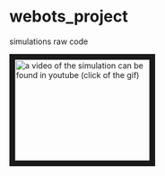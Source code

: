 # webots_project
simulations raw code 

<a href="http://www.youtube.com/watch?feature=player_embedded&v=https://www.youtube.com/watch?v=VRRpwUmFaVo
" target="_blank"><img src="turtleBot3_Burger_Go_to_Goal_Behavior_2.gif" 
alt="a video of the simulation can be found in youtube (click of the gif)" width="240" height="180" border="10" /></a>
